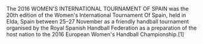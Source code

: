 The 2016 WOMEN'S INTERNATIONAL TOURNAMENT OF SPAIN was the 20th edition of the Women's International Tournament Of Spain, held in Elda, Spain between 25–27 November as a friendly handball tournament organised by the Royal Spanish Handball Federation as a preparation of the host nation to the 2016 European Women's Handball Championship.[1]

